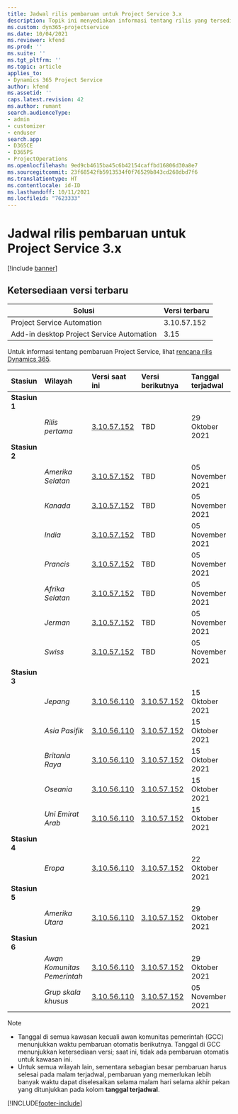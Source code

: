 ```yaml
---
title: Jadwal rilis pembaruan untuk Project Service 3.x
description: Topik ini menyediakan informasi tentang rilis yang tersedia dan yang akan datang dari Dynamics 365 Project Service Automation.
ms.custom: dyn365-projectservice
ms.date: 10/04/2021
ms.reviewer: kfend
ms.prod: ''
ms.suite: ''
ms.tgt_pltfrm: ''
ms.topic: article
applies_to:
- Dynamics 365 Project Service
author: kfend
ms.assetid: ''
caps.latest.revision: 42
ms.author: rumant
search.audienceType:
- admin
- customizer
- enduser
search.app:
- D365CE
- D365PS
- ProjectOperations
ms.openlocfilehash: 9ed9cb4615ba45c6b42154caffbd16806d30a8e7
ms.sourcegitcommit: 23f68542fb5913534f0f76529b843cd268dbd7f6
ms.translationtype: HT
ms.contentlocale: id-ID
ms.lasthandoff: 10/11/2021
ms.locfileid: "7623333"
---
```

# <a name="update-release-schedule-for-project-service-3x"></a>Jadwal rilis pembaruan untuk Project Service 3.x

[!include [banner](../includes/psa-now-project-operations.md)]

## <a name="latest-version-availability"></a>Ketersediaan versi terbaru

| Solusi  | Versi terbaru |
|-------|----|
| Project Service Automation    | 3.10.57.152 |
| Add-in desktop Project Service Automation                | 3.15          |

Untuk informasi tentang pembaruan Project Service, lihat [rencana rilis Dynamics 365](/dynamics365/release-plans/). 

| Stasiun  | Wilayah | Versi saat ini | Versi berikutnya |  Tanggal terjadwal
| :---   | :---   | :---   | :---   |:---   |         
|<strong>Stasiun 1</strong> | |  |  | |
| | <i>Rilis pertama</i> | [3.10.57.152](whats-new-ur-36.md) | TBD | 29 Oktober 2021
|<strong>Stasiun 2</strong> | |  |  | |
| | <i>Amerika Selatan</i> | [3.10.57.152](whats-new-ur-36.md) | TBD | 05 November 2021
| | <i>Kanada</i> | [3.10.57.152](whats-new-ur-36.md) | TBD | 05 November 2021
| | <i>India</i> | [3.10.57.152](whats-new-ur-36.md) | TBD | 05 November 2021
| | <i>Prancis</i> | [3.10.57.152](whats-new-ur-36.md) | TBD | 05 November 2021
| | <i>Afrika Selatan</i> | [3.10.57.152](whats-new-ur-36.md) | TBD | 05 November 2021
| | <i>Jerman</i> | [3.10.57.152](whats-new-ur-36.md) | TBD | 05 November 2021
| | <i>Swiss</i> | [3.10.57.152](whats-new-ur-36.md) | TBD | 05 November 2021
|<strong>Stasiun 3</strong> | |  |  | |
| | <i>Jepang</i> | [3.10.56.110](whats-new-ur-35.md) | [3.10.57.152](whats-new-ur-36.md) | 15 Oktober 2021
| | <i>Asia Pasifik</i> | [3.10.56.110](whats-new-ur-35.md) | [3.10.57.152](whats-new-ur-36.md) | 15 Oktober 2021
| | <i>Britania Raya</i> | [3.10.56.110](whats-new-ur-35.md) | [3.10.57.152](whats-new-ur-36.md) | 15 Oktober 2021
| | <i>Oseania</i> | [3.10.56.110](whats-new-ur-35.md) | [3.10.57.152](whats-new-ur-36.md) | 15 Oktober 2021
| | <i>Uni Emirat Arab</i> | [3.10.56.110](whats-new-ur-35.md) | [3.10.57.152](whats-new-ur-36.md) | 15 Oktober 2021
|<strong>Stasiun 4</strong> | |  |  | |
| | <i>Eropa</i> | [3.10.56.110](whats-new-ur-35.md) | [3.10.57.152](whats-new-ur-36.md) | 22 Oktober 2021
|<strong>Stasiun 5</strong> | |  |  | |
| | <i>Amerika Utara</i> | [3.10.56.110](whats-new-ur-35.md) | [3.10.57.152](whats-new-ur-36.md) | 29 Oktober 2021
|<strong>Stasiun 6</strong> | |  |  | |
| | <i>Awan Komunitas Pemerintah</i> | [3.10.56.110](whats-new-ur-35.md) | [3.10.57.152](whats-new-ur-36.md) | 29 Oktober 2021
| | <i>Grup skala khusus</i> | [3.10.56.110](whats-new-ur-35.md) | [3.10.57.152](whats-new-ur-36.md) | 05 November 2021


>[!Note]
> - Tanggal di semua kawasan kecuali awan komunitas pemerintah (GCC) menunjukkan waktu pembaruan otomatis berikutnya. Tanggal di GCC menunjukkan ketersediaan versi; saat ini, tidak ada pembaruan otomatis untuk kawasan ini.
> - Untuk semua wilayah lain, sementara sebagian besar pembaruan harus selesai pada malam terjadwal, pembaruan yang memerlukan lebih banyak waktu dapat diselesaikan selama malam hari selama akhir pekan yang ditunjukkan pada kolom **tanggal terjadwal**.


[!INCLUDE[footer-include](../includes/footer-banner.md)]

